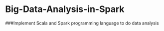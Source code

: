 # Big-Data-Analysis-in-Spark  

###Implement Scala and Spark programming language to do data analysis
